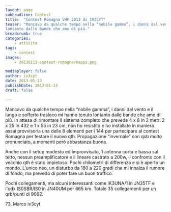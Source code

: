```yaml
---
layout: page
subheadline: Contest
title:  "Contest Romagna VHF 2013 di IV3CYT"
teaser: "Mancavo da qualche tempo nella “nobile gamma”, i danni dal vento e il lungo e sofferto trasloco mi hanno tenuto 
lontanto dalle bande che amo di più."
breadcrumb: true
categories:
    - attività
tags:
    - contest
images:
    - 20130113-contest-romagna/mappa.png

mediaplayer: false
author: iv3cyt
date: 2013-01-13
publishDate: 2012-01-13
draft: false

---
```


Mancavo da qualche tempo nella “nobile gamma”, i danni dal vento e il lungo e sofferto trasloco mi hanno tenuto lontanto 
dalle bande che amo di più. In attesa di rimontare il sistema completo che prevede 4 x 8 in 2 metri 2 x 25 in 432 e 
1 x 55 in 23 cm, non ho resistito e ho installato in maniera assai provvisoria una delle 8 elementi per i 144 per 
partecipare al contest Romagna per testare il nuovo qth. Propagazione “invernale” con qsb molto pronunciato, a momenti 
però abbastanza buona.

Anche con il setup modesto ed improvvisato, 1 antenna corta e bassa sul tetto, nessun preamplificatore e il lineare 
castrato a 200w, il confronto con il vecchio qth è stato impietoso. Pochi chilometri di differenza e si è aperto un mondo. 
L'unico neo, un disturbo da 180 a 220 gradi che mi innalza il rumore di fondo, ma prevedo di poter fare un buon traffico.

Pochi collegamenti, ma alcuni interessanti come IK3UNA/1 in JN35TF e l'odx IS0SBR/IS0 in JN40UM per 665 km. 
Totale 35 collegamenti per un qrb/punti di 9062.

73, Marco iv3cyt    


